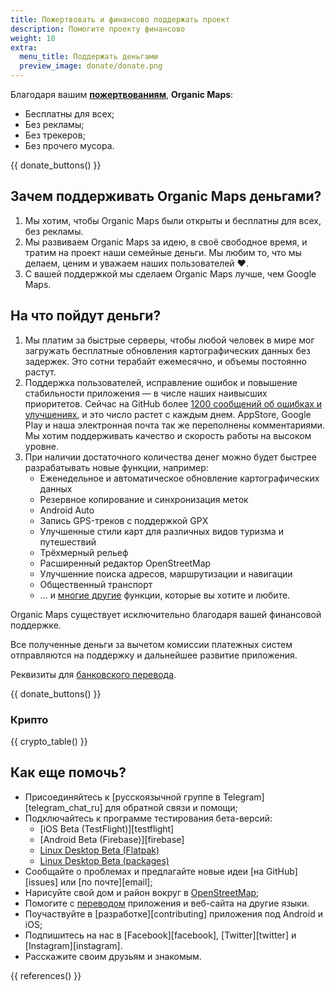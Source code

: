 ```yaml
---
title: Пожертвовать и финансово поддержать проект
description: Помогите проекту финансово
weight: 10
extra:
  menu_title: Поддержать деньгами
  preview_image: donate/donate.png
---
```


Благодаря вашим **[пожертвованиям][stripe]**, **Organic Maps**:

- Бесплатны для всех;
- Без рекламы;
- Без трекеров;
- Без прочего мусора.

{{ donate_buttons() }}

## Зачем поддерживать Organic Maps деньгами?

1. Мы хотим, чтобы Organic Maps были открыты и бесплатны для всех, без рекламы.
2. Мы развиваем Organic Maps за идею, в своё свободное время, и тратим на проект наши семейные деньги.
   Мы любим то, что мы делаем, ценим и уважаем наших пользователей ❤️.
3. С вашей поддержкой мы сделаем Organic Maps лучше, чем Google Maps.

## На что пойдут деньги?

1. Мы платим за быстрые серверы, чтобы любой человек в мире мог загружать бесплатные обновления картографических данных без задержек.
   Это сотни терабайт ежемесячно, и объемы постоянно растут.
2. Поддержка пользователей, исправление ошибок и повышение стабильности приложения — в числе наших наивысших приоритетов.
   Сейчас на GitHub более [1200 сообщений об ошибках и улучшениях][github issues], и это число растет с каждым днем.
   AppStore, Google Play и наша электронная почта так же переполнены комментариями. Мы хотим поддерживать качество и скорость работы на высоком уровне.
3. При наличии достаточного количества денег можно будет быстрее разрабатывать новые функции, например:
   - Еженедельное и автоматическое обновление картографических данных
   - Резервное копирование и синхронизация меток
   - Android Auto
   - Запись GPS-треков с поддержкой GPX
   - Улучшенные стили карт для различных видов туризма и путешествий
   - Трёхмерный рельеф
   - Расширенный редактор OpenStreetMap
   - Улучшенние поиска адресов, маршрутизации и навигации
   - Общественный транспорт
   - … и [многие другие][github issues] функции, которые вы хотите и любите.

Organic Maps существует исключительно благодаря вашей финансовой поддержке.

Все полученные деньги за вычетом комиссии платежных систем отправляются на поддержку и дальнейшее развитие приложения.

Реквизиты для [банковского перевода](/donate#bank-transfer).

{{ donate_buttons() }}

### Крипто

{{ crypto_table() }}

## Как еще помочь?

- Присоединяйтесь к [русскоязычной группе в Telegram][telegram_chat_ru] для обратной связи и помощи;
- Подключайтесь к программе тестирования бета-версий:
  - [iOS Beta (TestFlight)][testflight]
  - [Android Beta (Firebase)][firebase]
  - [Linux Desktop Beta (Flatpak)](https://flathub.org/apps/details/app.organicmaps.desktop)
  - [Linux Desktop Beta (packages)](https://repology.org/project/organicmaps/versions)
- Сообщайте о проблемах и предлагайте новые идеи [на GitHub][issues] или [по почте][email];
- Нарисуйте свой дом и район вокруг в [OpenStreetMap](https://openstreetmap.org);
- Помогите с [переводом](https://github.com/organicmaps/organicmaps/blob/master/docs/TRANSLATIONS.md) приложения и веб-сайта на другие языки.
- Поучаствуйте в [разработке][contributing] приложения под Android и iOS;
- Подпишитесь на нас в [Facebook][facebook], [Twitter][twitter] и [Instagram][instagram].
- Расскажите своим друзьям и знакомым.

[stripe]: https://donate.organicmaps.app/ "Donate via Stripe"
[github issues]: https://github.com/organicmaps/organicmaps/issues "GitHub Issues"

{{ references() }}
